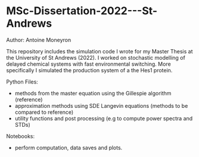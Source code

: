 # MSc-Dissertation-2022---St-Andrews

Author: Antoine Moneyron

This repository includes the simulation code I wrote for my Master Thesis at the University of St Andrews (2022).
I worked on stochastic modelling of delayed chemical systems with fast environmental switching.
More specifically I simulated the production system of a the Hes1 protein.

Python Files:
- methods from the master equation using the Gillespie algorithm (reference)
- approximation methods using SDE Langevin equations (methods to be compared to reference)
- utility functions and post processing (e.g to compute power spectra and STDs)

Notebooks:
- perform computation, data saves and plots.
